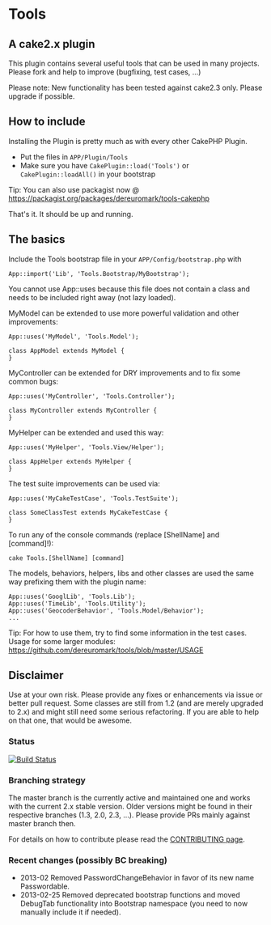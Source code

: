 # Tools

## A cake2.x plugin

This plugin contains several useful tools that can be used in many projects.
Please fork and help to improve (bugfixing, test cases, ...)

Please note: New functionality has been tested against cake2.3 only. Please upgrade if possible.

## How to include
Installing the Plugin is pretty much as with every other CakePHP Plugin.

* Put the files in `APP/Plugin/Tools`
* Make sure you have `CakePlugin::load('Tools')` or `CakePlugin::loadAll()` in your bootstrap

Tip: You can also use packagist now @ https://packagist.org/packages/dereuromark/tools-cakephp

That's it. It should be up and running.

## The basics

Include the Tools bootstrap file in your `APP/Config/bootstrap.php` with

    App::import('Lib', 'Tools.Bootstrap/MyBootstrap');

You cannot use App::uses because this file does not contain a class and needs to be included right away (not lazy loaded).


MyModel can be extended to use more powerful validation and other improvements:

    App::uses('MyModel', 'Tools.Model');

    class AppModel extends MyModel {
    }

MyController can be extended for DRY improvements and to fix some common bugs:

    App::uses('MyController', 'Tools.Controller');

    class MyController extends MyController {
    }

MyHelper can be extended and used this way:

    App::uses('MyHelper', 'Tools.View/Helper');

    class AppHelper extends MyHelper {
    }

The test suite improvements can be used via:

    App::uses('MyCakeTestCase', 'Tools.TestSuite');

    class SomeClassTest extends MyCakeTestCase {
    }

To run any of the console commands (replace [ShellName] and [command]!):

    cake Tools.[ShellName] [command]

The models, behaviors, helpers, libs and other classes are used the same way prefixing them with the plugin name:

    App::uses('GooglLib', 'Tools.Lib');
    App::uses('TimeLib', 'Tools.Utility');
    App::uses('GeocoderBehavior', 'Tools.Model/Behavior');
    ...

Tip: For how to use them, try to find some information in the test cases.
Usage for some larger modules: https://github.com/dereuromark/tools/blob/master/USAGE


## Disclaimer
Use at your own risk. Please provide any fixes or enhancements via issue or better pull request.
Some classes are still from 1.2 (and are merely upgraded to 2.x) and might still need some serious refactoring.
If you are able to help on that one, that would be awesome.

### Status
[![Build Status](https://api.travis-ci.org/dereuromark/tools.png)](https://travis-ci.org/dereuromark/tools)

### Branching strategy
The master branch is the currently active and maintained one and works with the current 2.x stable version.
Older versions might be found in their respective branches (1.3, 2.0, 2.3, ...).
Please provide PRs mainly against master branch then.

For details on how to contribute please read the [CONTRIBUTING page](CONTRIBUTING.md).

### Recent changes (possibly BC breaking)

* 2013-02 Removed PasswordChangeBehavior in favor of its new name Passwordable.
* 2013-02-25 Removed deprecated bootstrap functions and moved DebugTab functionality into Bootstrap namespace
  (you need to now manually include it if needed).
